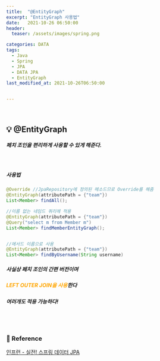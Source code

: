 ```yaml
---
title:  "@EntityGraph"
excerpt: "EntityGraph 사용법"
date:   2021-10-26 06:50:00
header:
  teaser: /assets/images/spring.png

categories: DATA
tags:
  - Java
  - Spring
  - JPA
  - DATA JPA
  - EntityGraph
last_modified_at: 2021-10-26T06:50:00


---
```


<br/>

## 💡 @EntityGraph

##### 페치 조인을 편리하게 사용할 수 있게 해준다.

<br/>

##### 사용법

```java
@Override //JpaRepository에 정의된 메소드므로 Override를 해줌
@EntityGraph(attributePath = {"team"})
List<Member> findAll();

//이름 없는 네임드 쿼리에 적용
@EntityGraph(attributePath = {"team"})
@Query("select m from Member m")
List<Member> findMemberEntityGraph();


//메서드 이름으로 사용
@EntityGraph(attributePath = {"team"})
List<Member> findByUsername(String username)
```

##### 사실상 페치 조인의 간편 버전이며

##### <span style="color:orange">LEFT OUTER JOIN을 사용</span>한다

##### 여러개도 적용 가능하다!

<br/>

<br/>

### 📔 Reference

[인프런 - 실전! 스프링 데이터 JPA](https://www.inflearn.com/course/%EC%8A%A4%ED%94%84%EB%A7%81-%EB%8D%B0%EC%9D%B4%ED%84%B0-JPA-%EC%8B%A4%EC%A0%84/dashboard)

